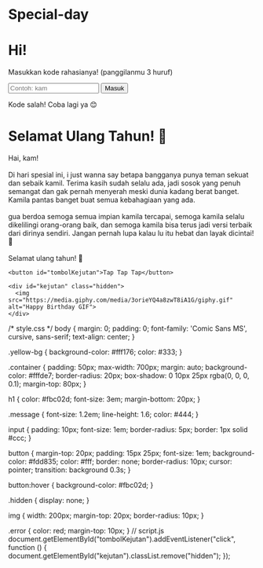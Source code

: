 # Special-day
<!-- index.html -->
<!DOCTYPE html>
<html lang="id">
<head>
  <meta charset="UTF-8">
  <meta name="viewport" content="width=device-width, initial-scale=1">
  <title>Selamat Ulang Tahun!</title>
  <link rel="stylesheet" href="style.css">
</head>
<body class="yellow-bg">
  <div class="container">
    <h1>Hi!</h1>
    <p>Masukkan kode rahasianya! (panggilanmu 3 huruf)</p>
    <input type="text" id="kode" placeholder="Contoh: kam">
    <button onclick="cekKode()">Masuk</button>
    <p id="error" class="error hidden">Kode salah! Coba lagi ya 😊</p>
  </div>

  <script>
    function cekKode() {
      const kode = document.getElementById("kode").value.toLowerCase();
      if (kode === "kam") {
        window.location.href = "halaman.html";
      } else {
        document.getElementById("error").classList.remove("hidden");
      }
    }
  </script>
</body>
</html>
<!-- halaman.html -->
<!DOCTYPE html>
<html lang="id">
<head>
  <meta charset="UTF-8">
  <meta name="viewport" content="width=device-width, initial-scale=1">
  <title>Ucapan Ulang Tahun</title>
  <link rel="stylesheet" href="style.css">
</head>
<body class="yellow-bg">
  <audio id="song" autoplay loop hidden>
    <source src="song.mp3" type="audio/mpeg">
    Browsermu tidak mendukung audio.
  </audio>

  <div class="container">
    <h1>Selamat Ulang Tahun! 🎉</h1>
    <p class="message">
      Hai, kam!<br><br>
      Di hari spesial ini, i just wanna say betapa bangganya punya teman sekuat dan sebaik kamil. Terima kasih sudah selalu ada, jadi sosok yang penuh semangat dan gak pernah menyerah meski dunia kadang berat banget. Kamila pantas banget buat semua kebahagiaan yang ada.<br><br>
      gua berdoa semoga semua impian kamila tercapai, semoga kamila selalu dikelilingi orang-orang baik, dan semoga kamila bisa terus jadi versi terbaik dari dirinya sendiri. Jangan pernah lupa kalau lu itu hebat dan layak dicintai! 💛<br><br>
      Selamat ulang tahun! 🎂
    </p>

    <button id="tombolKejutan">Tap Tap Tap</button>

    <div id="kejutan" class="hidden">
      <img src="https://media.giphy.com/media/3orieYQ4a8zwT8iA1G/giphy.gif" alt="Happy Birthday GIF">
    </div>
  </div>

  <script src="script.js"></script>
</body>
</html>
/* style.css */
body {
  margin: 0;
  padding: 0;
  font-family: 'Comic Sans MS', cursive, sans-serif;
  text-align: center;
}

.yellow-bg {
  background-color: #fff176;
  color: #333;
}

.container {
  padding: 50px;
  max-width: 700px;
  margin: auto;
  background-color: #fffde7;
  border-radius: 20px;
  box-shadow: 0 10px 25px rgba(0, 0, 0, 0.1);
  margin-top: 80px;
}

h1 {
  color: #fbc02d;
  font-size: 3em;
  margin-bottom: 20px;
}

.message {
  font-size: 1.2em;
  line-height: 1.6;
  color: #444;
}

input {
  padding: 10px;
  font-size: 1em;
  border-radius: 5px;
  border: 1px solid #ccc;
}

button {
  margin-top: 20px;
  padding: 15px 25px;
  font-size: 1em;
  background-color: #fdd835;
  color: #fff;
  border: none;
  border-radius: 10px;
  cursor: pointer;
  transition: background 0.3s;
}

button:hover {
  background-color: #fbc02d;
}

.hidden {
  display: none;
}

img {
  width: 200px;
  margin-top: 20px;
  border-radius: 10px;
}

.error {
  color: red;
  margin-top: 10px;
}
// script.js
document.getElementById("tombolKejutan").addEventListener("click", function () {
  document.getElementById("kejutan").classList.remove("hidden");
});
